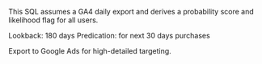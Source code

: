 This SQL assumes a GA4 daily export and derives a probability score and likelihood flag for all users.

Lookback: 180 days
Predication: for next 30 days purchases

Export to Google Ads for high-detailed targeting.
